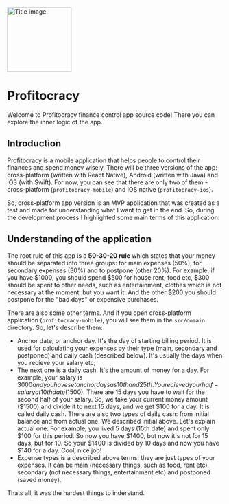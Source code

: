 
<img src="https://raw.githubusercontent.com/KrawMire/profitocracy/dev/assets/profitocracy-launchscreen-transparent.svg" alt="Title image" height="150px"/>

# Profitocracy

Welcome to Profitocracy finance control app source code! There you can explore the inner logic of the app.

## Introduction

Profitocracy is a mobile application that helps people to control their finances and spend money wisely. There will be three versions of the app: cross-platform (written with React Native), Android (written with Java) and iOS (with Swift). For now, you can see that there are only two of them - cross-platform (`profitocracy-mobile`) and iOS native (`profitocracy-ios`).

So, cross-platform app version is an MVP application that was created as a test and made for understanding what I want to get in the end. So, during the development process I highlighted some main terms of this application.

## Understanding of the application

The root rule of this app is a **50-30-20 rule** which states that your money should be separated into three groups: for main expenses (50%), for secondary expenses (30%) and to postpone (other 20%). For example, if you have $1000, you should spend $500 for house rent, food etc, $300 should be spent to other needs, such as entertainment, clothes which is not necessary at the moment, but you want it. And the other $200 you should postpone for the "bad days" or expensive purchases.

There are also some other terms. And if you open cross-platform application (`profitocracy-mobile`), you will see them in the `src/domain` directory. So, let's describe them:

- Anchor date, or anchor day. It's the day of starting billing period. It is used for calculating your expenses by their type (main, secondary and postponed) and daily cash (described below). It's usually the days when you recieve your salary etc;
- The next one is a daily cash. It's the amount of money for a day. For example, your salary is $3000 and you have set anchor days as 10th and 25th. You recieved your half-salary at 10th date ($1500). There are 15 days you have to wait for the second half of your salary. So, we take your current money amount ($1500) and divide it to next 15 days, and we get $100 for a day. It is called daily cash. There are also two types of daily cash: from initial balance and from actual one. We described initial above. Let's explain actual one. For example, you lived 5 days (15th date) and spent only $100 for this period. So now you have $1400, but now it's not for 15 days, but for 10. So your $1400 is divided by 10 days and now you have $140 for a day. Cool, nice job!
- Expense types is a described above terms: they are just types of your expenses. It can be main (necessary things, such as food, rent etc), secondary (not necessary things, entertainment etc) and postponed (saved money).

Thats all, it was the hardest things to inderstand.
